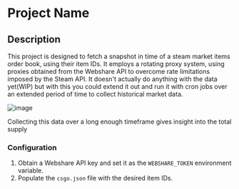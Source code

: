 # Project Name

## Description
This project is designed to fetch a snapshot in time of a steam market items order book, using their item IDs. It employs a rotating proxy system, using proxies obtained from the Webshare API to overcome rate limitations imposed by the Steam API.
It doesn't actually do anything with the data yet(WIP) but with this you could extend it out and run it with cron jobs over an extended period of time to collect historical market data.

![image](https://github.com/JA-Marshall/Steam-Order-Book-Fetcher/assets/9871373/c9c735ff-57ae-46b9-b58a-37ca3603729b)

Collecting this data over a long enough timeframe gives insight into the total supply




### Configuration
1. Obtain a Webshare API key and set it as the `WEBSHARE_TOKEN` environment variable.
2. Populate the `csgo.json` file with the desired item IDs.

